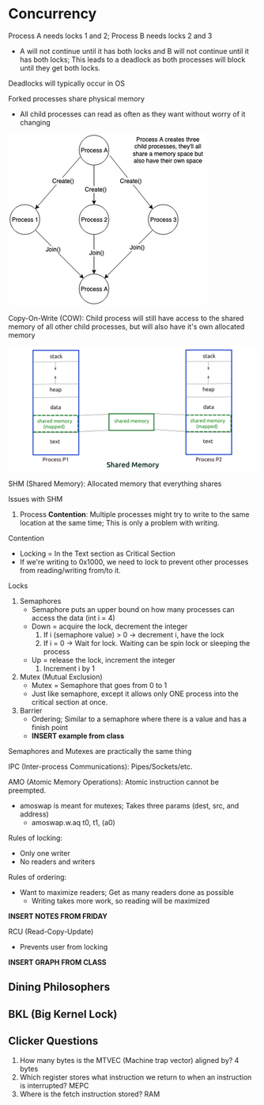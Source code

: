# Concurrency
Process A needs locks 1 and 2; Process B needs locks 2 and 3
- A will not continue until it has both locks and B will not continue until it has both locks; This leads to a deadlock as both processes will block until they get both locks.

Deadlocks will typically occur in OS

Forked processes share physical memory
- All child processes can read as often as they want without worry of it changing

![createjoinprocesses](Images/CreateJoinProcesses.jpg)

Copy-On-Write (COW): Child process will still have access to the shared memory of all other child processes, but will also have it's own allocated memory

![SharedMemory](Images/shared-memory.png)

SHM (Shared Memory): Allocated memory that everything shares

Issues with SHM
1) Process **Contention**: Multiple processes might try to write to the same location at the same time; This is only a problem with writing.

Contention
- Locking = In the Text section as Critical Section
- If we're writing to 0x1000, we need to lock to prevent other processes from reading/writing from/to it.

Locks
1) Semaphores
   - Semaphore puts an upper bound on how many processes can access the data (int i = 4)
   - Down = acquire the lock, decrement the integer
        1) If i (semaphore value) > 0 -> decrement i, have the lock
        2) If i = 0 -> Wait for lock. Waiting can be spin lock or sleeping the process
   - Up = release the lock, increment the integer
        1) Increment i by 1
2) Mutex (Mutual Exclusion)
   - Mutex = Semaphore that goes from 0 to 1
   - Just like semaphore, except it allows only ONE process into the critical section at once.
3) Barrier
   - Ordering; Similar to a semaphore where there is a value and has a finish point
   - **INSERT example from class**

Semaphores and Mutexes are practically the same thing

IPC (Inter-process Communications): Pipes/Sockets/etc.

AMO (Atomic Memory Operations): Atomic instruction cannot be preempted.
- amoswap is meant for mutexes; Takes three params (dest, src, and address)
  - amoswap.w.aq t0, t1, (a0)

Rules of locking:
- Only one writer
- No readers and writers

Rules of ordering:
- Want to maximize readers; Get as many readers done as possible
  - Writing takes more work, so reading will be maximized

**INSERT NOTES FROM FRIDAY**

RCU (Read-Copy-Update)

- Prevents user from locking

**INSERT GRAPH FROM CLASS**

## Dining Philosophers

## BKL (Big Kernel Lock)
## Clicker Questions
1) How many bytes is the MTVEC (Machine trap vector) aligned by? 4 bytes
2) Which register stores what instruction we return to when an instruction is interrupted? MEPC
3) Where is the fetch instruction stored? RAM